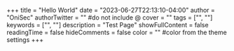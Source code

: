 +++
title = "Hello World"
date = "2023-06-27T22:13:10-04:00"
author = "OniSec"
authorTwitter = "" #do not include @
cover = ""
tags = ["", ""]
keywords = ["", ""]
description = "Test Page"
showFullContent = false
readingTime = false
hideComments = false
color = "" #color from the theme settings
+++
